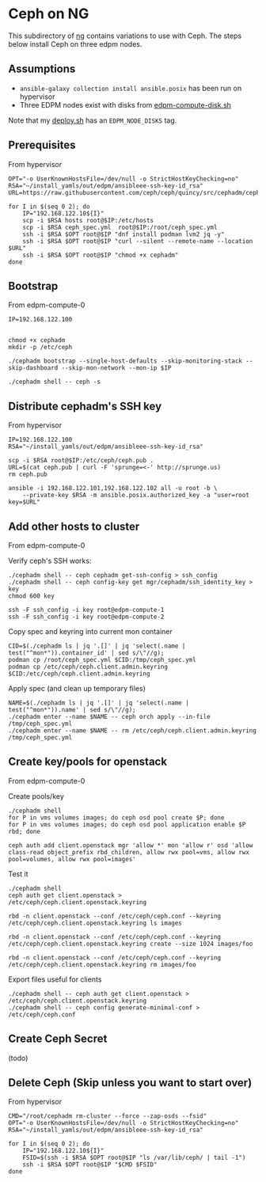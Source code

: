 # Ceph on NG

This subdirectory of [ng](../ng) contains variations to use with Ceph.
The steps below install Ceph on three edpm nodes.

## Assumptions

- `ansible-galaxy collection install ansible.posix` has been run on hypervisor
- Three EDPM nodes exist with disks from [edpm-compute-disk.sh](edpm-compute-disk.sh)

Note that my [deploy.sh](../deploy.sh) has an `EDPM_NODE_DISKS` tag.

## Prerequisites

From hypervisor
```
OPT="-o UserKnownHostsFile=/dev/null -o StrictHostKeyChecking=no"
RSA="~/install_yamls/out/edpm/ansibleee-ssh-key-id_rsa"
URL=https://raw.githubusercontent.com/ceph/ceph/quincy/src/cephadm/cephadm

for I in $(seq 0 2); do
    IP="192.168.122.10${I}"
    scp -i $RSA hosts root@$IP:/etc/hosts
    scp -i $RSA ceph_spec.yml  root@$IP:/root/ceph_spec.yml
    ssh -i $RSA $OPT root@$IP "dnf install podman lvm2 jq -y"
    ssh -i $RSA $OPT root@$IP "curl --silent --remote-name --location $URL"
    ssh -i $RSA $OPT root@$IP "chmod +x cephadm"
done

```

## Bootstrap 

From edpm-compute-0
```
IP=192.168.122.100


chmod +x cephadm
mkdir -p /etc/ceph

./cephadm bootstrap --single-host-defaults --skip-monitoring-stack --skip-dashboard --skip-mon-network --mon-ip $IP

./cephadm shell -- ceph -s
```

## Distribute cephadm's SSH key

From hypervisor
```
IP=192.168.122.100
RSA="~/install_yamls/out/edpm/ansibleee-ssh-key-id_rsa"

scp -i $RSA root@$IP:/etc/ceph/ceph.pub .
URL=$(cat ceph.pub | curl -F 'sprunge=<-' http://sprunge.us)
rm ceph.pub

ansible -i 192.168.122.101,192.168.122.102 all -u root -b \
    --private-key $RSA -m ansible.posix.authorized_key -a "user=root key=$URL"
```

## Add other hosts to cluster

From edpm-compute-0

Verify ceph's SSH works:
```
./cephadm shell -- ceph cephadm get-ssh-config > ssh_config
./cephadm shell -- ceph config-key get mgr/cephadm/ssh_identity_key > key
chmod 600 key

ssh -F ssh_config -i key root@edpm-compute-1
ssh -F ssh_config -i key root@edpm-compute-2
```

Copy spec and keyring into current mon container
```
CID=$(./cephadm ls | jq '.[]' | jq 'select(.name | test("^mon*")).container_id' | sed s/\"//g);
podman cp /root/ceph_spec.yml $CID:/tmp/ceph_spec.yml
podman cp /etc/ceph/ceph.client.admin.keyring $CID:/etc/ceph/ceph.client.admin.keyring
```

Apply spec (and clean up temporary files)
```
NAME=$(./cephadm ls | jq '.[]' | jq 'select(.name | test("^mon*")).name' | sed s/\"//g);
./cephadm enter --name $NAME -- ceph orch apply --in-file /tmp/ceph_spec.yml
./cephadm enter --name $NAME -- rm /etc/ceph/ceph.client.admin.keyring /tmp/ceph_spec.yml
```

## Create key/pools for openstack

From edpm-compute-0

Create pools/key
```
./cephadm shell
for P in vms volumes images; do ceph osd pool create $P; done
for P in vms volumes images; do ceph osd pool application enable $P rbd; done

ceph auth add client.openstack mgr 'allow *' mon 'allow r' osd 'allow class-read object_prefix rbd_children, allow rwx pool=vms, allow rwx pool=volumes, allow rwx pool=images'
```

Test it
```
./cephadm shell 
ceph auth get client.openstack > /etc/ceph/ceph.client.openstack.keyring

rbd -n client.openstack --conf /etc/ceph/ceph.conf --keyring /etc/ceph/ceph.client.openstack.keyring ls images

rbd -n client.openstack --conf /etc/ceph/ceph.conf --keyring /etc/ceph/ceph.client.openstack.keyring create --size 1024 images/foo

rbd -n client.openstack --conf /etc/ceph/ceph.conf --keyring /etc/ceph/ceph.client.openstack.keyring rm images/foo
```

Export files useful for clients
```
./cephadm shell -- ceph auth get client.openstack > /etc/ceph/ceph.client.openstack.keyring
./cephadm shell -- ceph config generate-minimal-conf > /etc/ceph/ceph.conf
```

## Create Ceph Secret

(todo)

## Delete Ceph (Skip unless you want to start over)
From hypervisor
```
CMD="/root/cephadm rm-cluster --force --zap-osds --fsid"
OPT="-o UserKnownHostsFile=/dev/null -o StrictHostKeyChecking=no"
RSA="~/install_yamls/out/edpm/ansibleee-ssh-key-id_rsa"

for I in $(seq 0 2); do
    IP="192.168.122.10${I}"
    FSID=$(ssh -i $RSA $OPT root@$IP "ls /var/lib/ceph/ | tail -1")
    ssh -i $RSA $OPT root@$IP "$CMD $FSID"
done
```
